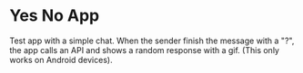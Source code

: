 # Yes No App

Test app with a simple chat. When the sender finish the message with a "?", the app calls an API and shows a random response with a gif. (This only works on Android devices).
